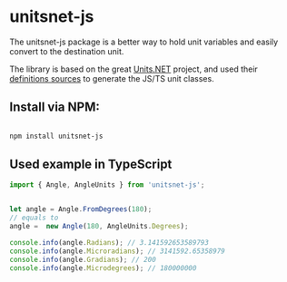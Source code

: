# unitsnet-js

The unitsnet-js package is a better way to hold unit variables and easily convert to the destination unit.

The library is based on the great [Units.NET](https://github.com/angularsen/UnitsNet) project, and used their [definitions sources](https://github.com/angularsen/UnitsNet/tree/master/Common/UnitDefinitions) to generate the JS/TS unit classes. 

## Install via NPM:

```bash 

npm install unitsnet-js

```

## Used example in TypeScript
```typescript
import { Angle, AngleUnits } from 'unitsnet-js';


let angle = Angle.FromDegrees(180);
// equals to
angle =  new Angle(180, AngleUnits.Degrees);

console.info(angle.Radians); // 3.141592653589793
console.info(angle.Microradians); // 3141592.65358979
console.info(angle.Gradians); // 200
console.info(angle.Microdegrees); // 180000000

```
